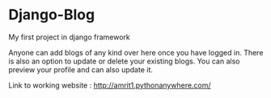 # Django-Blog

My first project in django framework

Anyone can add blogs of any kind over here once you have logged in.
There is also an option to update or delete your existing blogs.
You can also preview your profile and can also update it.


Link to working website : http://amrit1.pythonanywhere.com/
